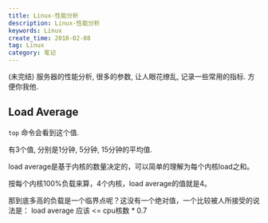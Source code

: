 ```yaml
---
title: Linux-性能分析
description: Linux-性能分析
keywords: Linux
create_time: 2018-02-08
tag: Linux
category: 笔记
---
```


(未完结) 服务器的性能分析, 很多的参数, 让人眼花缭乱, 记录一些常用的指标. 方便你我他.

## Load Average

`top` 命令会看到这个值.

有3个值, 分别是1分钟, 5分钟, 15分钟的平均值.

load average是基于内核的数量决定的，可以简单的理解为每个内核load之和。

按每个内核100%负载来算，4个内核，load average的值就是4。

那到底多高的负载是一个临界点呢？这没有一个绝对值，一个比较被人所接受的说法是： load average 应该 <= cpu核数 * 0.7




